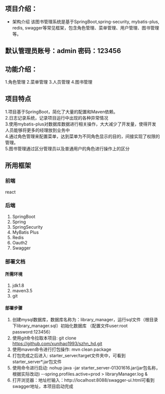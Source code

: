 
项目介绍：     
------  
- 架构介绍
该图书管理系统是基于SpringBoot,spring-security, mybatis-plus, redis, swagger等常见框架，包含角色管理、菜单管理、用户管理、图书管理等。

           
默认管理员账号：admin  密码：123456
------
功能介绍：
------       
1.角色管理
2.菜单管理
3.人员管理
4.图书管理
  
项目特点
------
1.项目基于SpringBoot，简化了大量的配置和Maven依赖。   
2.日志记录系统，记录项目运行中出现的各种异常情况     
3.使用mybatis-plus对数据库数据进行相关操作，大大减少了开发量，使得开发人员能够将更多的经理放到业务中    
4.通过角色管理来配置菜单，达到菜单为不同角色显示的目的，间接实现了权限的管理。   
5.图书管理通过区分管理员以及普通用户的角色进行操作上的区分

所用框架
------
### 前端
react
    

### 后端

 1. SpringBoot
 2. Spring
 3. SpringSecurity
 4. MyBatis Plus
 5. Redis
 6. Oauth2
 7. Swagger
 
### 部署文档
#### 所需环境
1. jdk1.8 
2. maven3.5
3. git

#### 部署步骤
1. 创建mysql数据库，数据库名称为：library_manager，运行sql文件（根目录下library_manager.sql）初始化数据库 （配置文件user:root password:123456）
2. 使用git命令拉取本项目: git clone https://github.com/xunihao1993/szhn_hd.git
3. 使用maven命令进行打包操作:  mvn clean package 
4. 打包完成之后进入: starter_server/target文件夹中，可看到starter_server*.jar包文件
5. 使用命令进行启动: nohup java -jar starter_server-01301616.jar(jar包名称，根据实际改动) --spring.profiles.active=prod > libraryManager.log &
6. 打开浏览器：地址栏输入：http://localhost:8088/swagger-ui.html可看到swagger地址，本项目启动完成